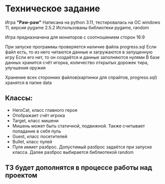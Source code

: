 # Техническое задание

Игра **"Paw-paw"**
Написана на python 3.11, тестировалась на OC windows 11, версия pygame 2.5.2
Использованы библиотеки pygame, random

Игра предназначена для мониторов с соотношением сторон 16:9

При запуске программы проверяется наличие файла progress.sql
Если файл есть, то из него читаются данные и загружаются в запущенную игру
Если его нет, то он создаётся и данные заполняются нулями
В базе данных хранится счёт игорка, количество открытых дорожек тира, улучшения оружия

Хранение всех сторонних файлов(картинки для спрайтов, progress.sql) хранятся в папке data

## Классы:
- HeroCat, класс главного героя
-   Отображает счёт игрока
- Target, класс мишени
-   Мишень может быть статичной, подвижной. Также считывает попадание в себя пуль
- Guest, класс посетителей
- Bullet, класс пулей
-   Пуля иммет разброс. Допустимый разброс задаётся при запуске класса. Далее разброс выбирается библиотекой random


## ТЗ будет дополнятся в процессе работы над проектом
